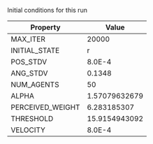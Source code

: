Initial conditions for this run

| Property     | Value     |
|--------------|-----------|
|MAX_ITER|20000|
|INITIAL_STATE|r|
|POS_STDV|8.0E-4|
|ANG_STDV|0.1348|
|NUM_AGENTS|50|
|ALPHA| 1.57079632679|
|PERCEIVED_WEIGHT|6.283185307|
|THRESHOLD|15.9154943092|
|VELOCITY|8.0E-4|
